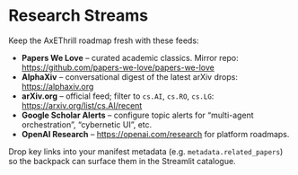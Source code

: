 ﻿# Research Streams

Keep the AxEThrill roadmap fresh with these feeds:

- **Papers We Love** – curated academic classics. Mirror repo: https://github.com/papers-we-love/papers-we-love
- **AlphaXiv** – conversational digest of the latest arXiv drops: https://alphaxiv.org
- **arXiv.org** – official feed; filter to `cs.AI`, `cs.RO`, `cs.LG`: https://arxiv.org/list/cs.AI/recent
- **Google Scholar Alerts** – configure topic alerts for “multi-agent orchestration”, “cybernetic UI”, etc.
- **OpenAI Research** – https://openai.com/research for platform roadmaps.

Drop key links into your manifest metadata (e.g. `metadata.related_papers`) so the backpack can surface them in the Streamlit catalogue.
